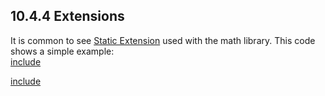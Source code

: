 ## 10.4.4 Extensions

It is common to see [Static Extension](lf-static-extension.md) used with the math library.  This code shows a simple example:  
[include](assets/MathStaticExtension.hx)

[include](assets/MathExtensionUsage.hx)
